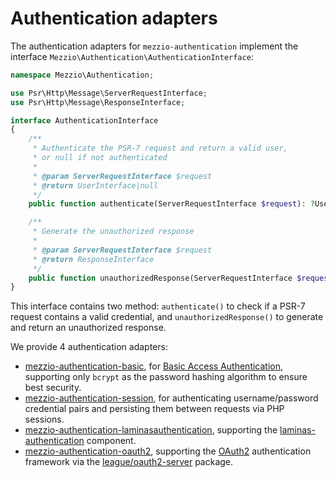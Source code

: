 # Authentication adapters

The authentication adapters for `mezzio-authentication` implement the
interface `Mezzio\Authentication\AuthenticationInterface`:

```php
namespace Mezzio\Authentication;

use Psr\Http\Message\ServerRequestInterface;
use Psr\Http\Message\ResponseInterface;

interface AuthenticationInterface
{
    /**
     * Authenticate the PSR-7 request and return a valid user,
     * or null if not authenticated
     *
     * @param ServerRequestInterface $request
     * @return UserInterface|null
     */
    public function authenticate(ServerRequestInterface $request): ?UserInterface;

    /**
     * Generate the unauthorized response
     *
     * @param ServerRequestInterface $request
     * @return ResponseInterface
     */
    public function unauthorizedResponse(ServerRequestInterface $request): ResponseInterface;
}
```

This interface contains two method: `authenticate()` to check if a PSR-7
request contains a valid credential, and `unauthorizedResponse()` to generate
and return an unauthorized response.

We provide 4 authentication adapters:

- [mezzio-authentication-basic](https://github.com/mezzio/mezzio-authentication-basic),
  for [Basic Access Authentication](https://en.wikipedia.org/wiki/Basic_access_authentication),
  supporting only `bcrypt` as the password hashing algorithm to ensure best
  security.
- [mezzio-authentication-session](https://github.com/mezzio/mezzio-authentication-session),
  for authenticating username/password credential pairs and persisting them
  between requests via PHP sessions.
- [mezzio-authentication-laminasauthentication](https://github.com/mezzio/mezzio-authentication-laminasauthentication),
  supporting the [laminas-authentication](https://github.com/laminas/laminas-authentication)
  component.
- [mezzio-authentication-oauth2](https://github.com/mezzio/mezzio-authentication-oauth2),
  supporting the [OAuth2](https://oauth.net/2/) authentication framework via the
  [league/oauth2-server](https://oauth2.thephpleague.com/) package.
